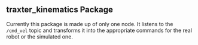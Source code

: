 ## traxter_kinematics Package

Currently this package is made up of only one node. It listens to the ```/cmd_vel``` topic and transforms it into the appropriate commands for the real robot or the simulated one.
